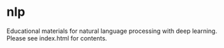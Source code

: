 # nlp
Educational materials for natural language processing with deep learning. 
Please see index.html for contents.
